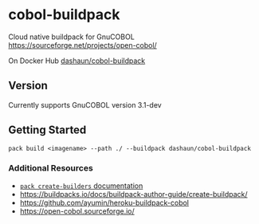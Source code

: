 # cobol-buildpack

Cloud native buildpack for GnuCOBOL https://sourceforge.net/projects/open-cobol/

On Docker Hub [dashaun/cobol-buildpack](https://hub.docker.com/r/dashaun/cobol-buildpack)

## Version

Currently supports GnuCOBOL version 3.1-dev

## Getting Started

``` 
pack build <imagename> --path ./ --buildpack dashaun/cobol-buildpack
```

### Additional Resources

* [`pack create-builders` documentation](https://buildpacks.io/docs/using-pack/working-with-builders/)
* https://buildpacks.io/docs/buildpack-author-guide/create-buildpack/
* https://github.com/ayumin/heroku-buildpack-cobol
* https://open-cobol.sourceforge.io/